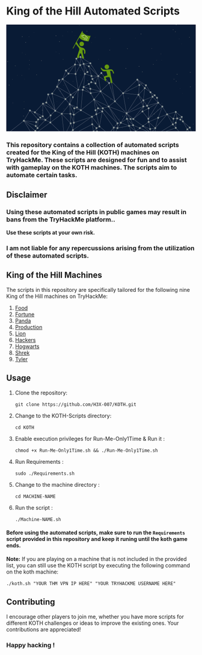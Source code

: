 # King of the Hill Automated Scripts

![banner](koth.png)

### This repository contains a collection of automated scripts created for the King of the Hill (KOTH) machines on TryHackMe. These scripts are designed for fun and to assist with gameplay on the KOTH machines. The scripts aim to automate certain tasks.

## Disclaimer

### Using these automated scripts in public games may result in bans from the TryHackMe platform..

**Use these scripts at your own risk.**

### I am not liable for any repercussions arising from the utilization of these automated scripts.

## King of the Hill Machines

The scripts in this repository are specifically tailored for the following nine King of the Hill machines on TryHackMe:

1. [Food](https://github.com/H3X-007/KOTH-v2/tree/main/Food)
2. [Fortune](https://github.com/H3X-007/KOTH-v2/tree/main/Fortune)
3. [Panda](https://github.com/H3X-007/KOTH-v2/tree/main/Panda)
4. [Production](https://github.com/H3X-007/KOTH-v2/tree/main/Production)
5. [Lion](https://github.com/H3X-007/KOTH-v2/tree/main/Lion)
6. [Hackers](https://github.com/H3X-007/KOTH-v2/tree/main/Hackers)
7. [Hogwarts](https://github.com/H3X-007/KOTH-v2/tree/main/Hogwarts)
8. [Shrek](https://github.com/H3X-007/KOTH-v2/tree/main/Shrek)
9. [Tyler](https://github.com/H3X-007/KOTH-v2/tree/main/Tyler)

## Usage

1. Clone the repository:
    
       git clone https://github.com/H3X-007/KOTH.git

2. Change to the KOTH-Scripts directory:
       
       cd KOTH

3. Enable execution privileges for Run-Me-Only1Time & Run it :
    
       chmod +x Run-Me-Only1Time.sh && ./Run-Me-Only1Time.sh   

4. Run Requirements :
    
       sudo ./Requirements.sh 

5. Change to the machine directory :
       
       cd MACHINE-NAME

6. Run the script :
 
       ./Machine-NAME.sh

   
#### Before using the automated scripts, make sure to run the `Requirements` script provided in this repository and keep it runing until the koth game ends. 

**Note:** If you are playing on a machine that is not included in the provided list, you can still use the KOTH script by executing the following command on the koth machine:

    ./koth.sh "YOUR THM VPN IP HERE" "YOUR TRYHACKME USERNAME HERE"

## Contributing

I encourage other players to join me, whether you have more scripts for different KOTH challenges or ideas to improve the existing ones. Your contributions are appreciated!

### Happy hacking !
